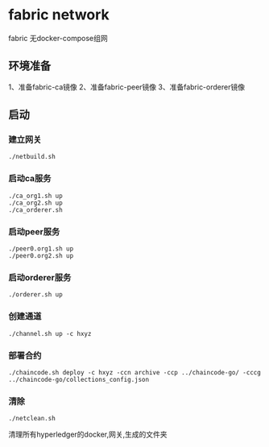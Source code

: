 # fabric network

fabric 无docker-compose组网

## 环境准备
1、准备fabric-ca镜像
2、准备fabric-peer镜像
3、准备fabric-orderer镜像

## 启动

### 建立网关
```
./netbuild.sh
```

### 启动ca服务
```
./ca_org1.sh up
./ca_org2.sh up
./ca_orderer.sh
```

### 启动peer服务
```
./peer0.org1.sh up
./peer0.org2.sh up
```

### 启动orderer服务
```
./orderer.sh up
```

### 创建通道
```
./channel.sh up -c hxyz
```

### 部署合约
```
./chaincode.sh deploy -c hxyz -ccn archive -ccp ../chaincode-go/ -cccg ../chaincode-go/collections_config.json
```

### 清除
```
./netclean.sh
```
清理所有hyperledger的docker,网关,生成的文件夹

